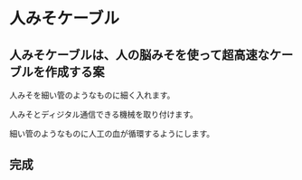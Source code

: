 # 人みそケーブル
## 人みそケーブルは、人の脳みそを使って超高速なケーブルを作成する案

人みそを細い管のようなものに細く入れます。

人みそとディジタル通信できる機械を取り付けます。

細い管のようなものに人工の血が循環するようにします。

## 完成

